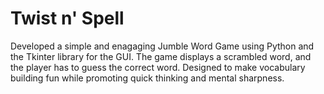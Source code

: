 # Twist n' Spell
Developed a simple and enagaging Jumble Word Game using Python and the Tkinter library for the GUI. The game displays a scrambled word, and the player has to guess the correct word. Designed to make vocabulary building fun while promoting quick thinking and mental sharpness. 
